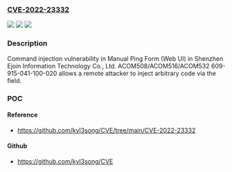 ### [CVE-2022-23332](https://cve.mitre.org/cgi-bin/cvename.cgi?name=CVE-2022-23332)
![](https://img.shields.io/static/v1?label=Product&message=n%2Fa&color=blue)
![](https://img.shields.io/static/v1?label=Version&message=n%2Fa&color=blue)
![](https://img.shields.io/static/v1?label=Vulnerability&message=n%2Fa&color=brighgreen)

### Description

Command injection vulnerability in Manual Ping Form (Web UI) in Shenzhen Ejoin Information Technology Co., Ltd. ACOM508/ACOM516/ACOM532 609-915-041-100-020 allows a remote attacker to inject arbitrary code via the field.

### POC

#### Reference
- https://github.com/kyl3song/CVE/tree/main/CVE-2022-23332

#### Github
- https://github.com/kyl3song/CVE

